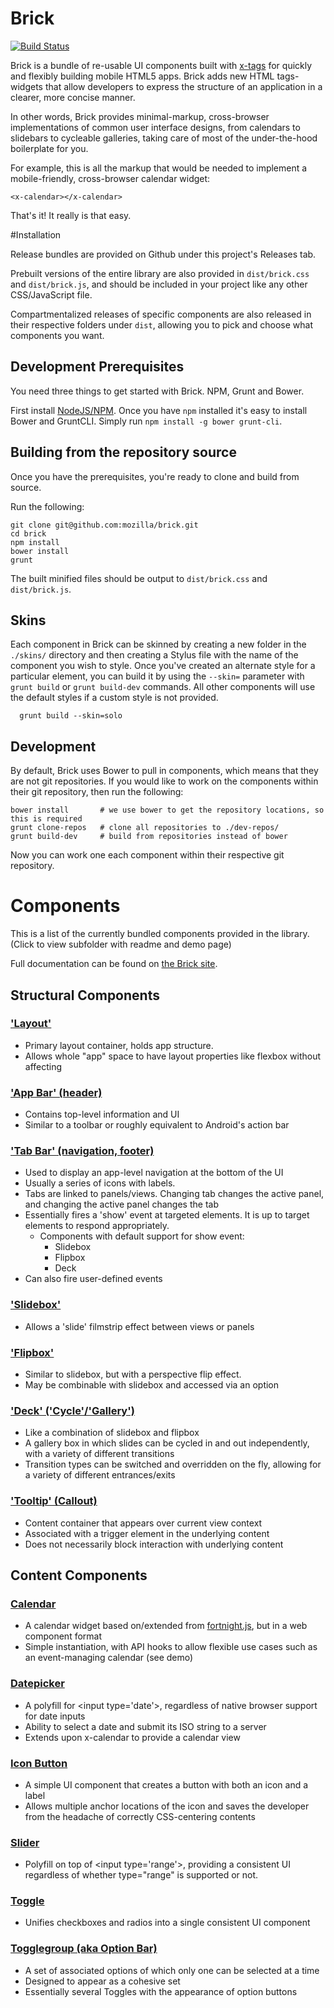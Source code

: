 Brick
==============

[![Build Status](https://travis-ci.org/mozilla/brick.png)](https://travis-ci.org/mozilla/brick)

Brick is a bundle of re-usable UI components built with [x-tags](http://www.x-tags.org/) for quickly and flexibly building mobile HTML5 apps. Brick adds new HTML tags- widgets that allow developers to express the structure of an application in a clearer, more concise manner.

In other words, Brick provides minimal-markup, cross-browser implementations of common user interface designs, from calendars to slidebars to cycleable galleries, taking care of most of the under-the-hood boilerplate for you.

For example, this is all the markup that would be needed to implement a mobile-friendly, cross-browser calendar widget:

```
<x-calendar></x-calendar>
```

That's it! It really is that easy.

#Installation

Release bundles are provided on Github under this project's Releases tab.

Prebuilt versions of the entire library are also provided in <code>dist/brick.css</code> and <code>dist/brick.js</code>, and should be included in your project like any other CSS/JavaScript file.

Compartmentalized releases of specific components are also released in their respective folders under <code>dist</code>, allowing you to pick and choose what components you want.

## Development Prerequisites

You need three things to get started with Brick.  NPM, Grunt and Bower.

First install <a href="http://nodejs.org/download/">NodeJS/NPM</a>.  Once you have `npm` installed it's easy to install Bower and GruntCLI.   Simply run `npm install -g bower grunt-cli`.


## Building from the repository source

Once you have the prerequisites, you're ready to clone and build from source.

Run the following:

```
git clone git@github.com:mozilla/brick.git
cd brick
npm install
bower install
grunt
```

The built minified files should be output to <code>dist/brick.css</code> and <code>dist/brick.js</code>.

## Skins

Each component in Brick can be skinned by creating a new folder in the `./skins/` directory and then creating a Stylus file with the name of the component you wish to style.  Once you've created an alternate style for a particular element, you can build it by using the `--skin=` parameter with `grunt build` or `grunt build-dev` commands.   All other components will use the default styles if a custom style is not provided.

```
  grunt build --skin=solo
```

## Development

By default, Brick uses Bower to pull in components, which means that they are not git repositories.  If you would like to work on the components within their git repository, then run the following:

```
bower install       # we use bower to get the repository locations, so this is required
grunt clone-repos   # clone all repositories to ./dev-repos/
grunt build-dev     # build from repositories instead of bower

```

Now you can work one each component within their respective git repository.


# Components

This is a list of the currently bundled components provided in the library. (Click to view subfolder with readme and demo page)

Full documentation can be found on [the Brick site](http://mozilla.github.io/brick/).

## Structural Components

### ['Layout'](https://github.com/x-tag/layout)

* Primary layout container, holds app structure.
* Allows whole "app" space to have layout properties like flexbox without affecting <body>

### ['App Bar' (header)](https://github.com/x-tag/appbar)

* Contains top-level information and UI
* Similar to a toolbar or roughly equivalent to Android's action bar

### ['Tab Bar' (navigation, footer)](https://github.com/x-tag/tabbar)

* Used to display an app-level navigation at the bottom of the UI
* Usually a series of icons with labels.
* Tabs are linked to panels/views. Changing tab changes the active panel, and changing the active panel changes the tab
* Essentially fires a 'show' event at targeted elements. It is up to target elements to respond appropriately.
    - Components with default support for show event:
        - Slidebox
        - Flipbox
        - Deck
* Can also fire user-defined events

### ['Slidebox'](https://github.com/x-tag/slidebox)

* Allows a 'slide' filmstrip effect between views or panels

### ['Flipbox'](https://github.com/x-tag/flipbox)

* Similar to slidebox, but with a perspective flip effect.
* May be combinable with slidebox and accessed via an option

### ['Deck' ('Cycle'/'Gallery')](https://github.com/x-tag/deck)

* Like a combination of slidebox and flipbox
* A gallery box in which slides can be cycled in and out independently, with a variety of different transitions
* Transition types can be switched and overridden on the fly, allowing for a
  variety of different entrances/exits

### ['Tooltip' (Callout)](https://github.com/x-tag/tooltip)

* Content container that appears over current view context
* Associated with a trigger element in the underlying content
* Does not necessarily block interaction with underlying content

## Content Components

### [Calendar](https://github.com/x-tag/calendar)

* A calendar widget based on/extended from [fortnight.js](https://github.com/potch/fortnight.js), but in a web component format
* Simple instantiation, with API hooks to allow flexible use cases such as an event-managing calendar (see demo)

### [Datepicker](https://github.com/x-tag/datepicker)

* A polyfill for &lt;input type='date'&gt;, regardless of native browser support for date inputs
* Ability to select a date and submit its ISO string to a server
* Extends upon x-calendar to provide a calendar view

### [Icon Button](https://github.com/x-tag/iconbutton)

* A simple UI component that creates a button with both an icon and a label
* Allows multiple anchor locations of the icon and saves the developer from the headache of correctly CSS-centering contents

### [Slider](https://github.com/x-tag/slider)

* Polyfill on top of &lt;input type='range'&gt;, providing a consistent UI regardless of whether type="range" is supported or not.

### [Toggle](https://github.com/x-tag/toggle)

* Unifies checkboxes and radios into a single consistent UI component

### [Togglegroup (aka Option Bar)](https://github.com/x-tag/togglegroup)

* A set of associated options of which only one can be selected at a time
* Designed to appear as a cohesive set
* Essentially several Toggles with the appearance of option buttons
